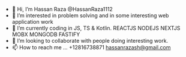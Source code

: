 - 👋 Hi, I’m Hassan Raza @HassanRaza1112
- 👀 I’m interested in problem solving and in some interesting web application work
- 🌱 I’m currently coding in JS, TS & Kotlin. 
  REACTJS NODEJS NEXTJS MOBX MONGODB FASTIFY 
- 💞️ I’m looking to collaborate with people doing interesting work.
- 📫 How to reach me ...
  +12816738871
  hassanrazash@gmail.com

